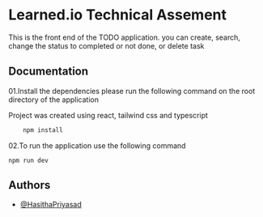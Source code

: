 
# Learned.io Technical Assement

This is the front end of the TODO application. you can create, search, change the status to completed or not done, or delete task


## Documentation

01.Install the dependencies please run the following command on the root directory of the application

Project was created using react, tailwind css and typescript 

```bash
    npm install
```
02.To run the application use the following command



    npm run dev




## Authors

- [@HasithaPriyasad](https://github.com/HasithaPriyasad)

